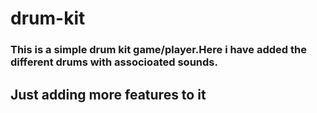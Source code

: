 # drum-kit
### This is a simple drum kit game/player.Here i have added the different drums with associoated sounds.
## Just adding more features to it

